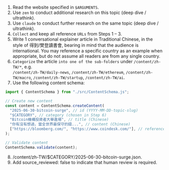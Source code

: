 1. Read the website specified in `$ARGUMENTS`.
2. Use `zen` to conduct additional research on this topic (deep dive / ultrathink).
3. Use `claude` to conduct further research on the same topic (deep dive / ultrathink).
4. `Collect` and keep all reference `URLs` from Steps 1 – 3.
5. Write 1 conversational explainer article in Traditional Chinese, in the style of 得到/樊登讀書會, bearing in mind that the audience is international. You may reference a specific country as an example when appropriate, but do not assume all readers are from any single country.
6. `Categorize` the article `into one of the sub-folders` under `/content/zh-TW/*`, e.g.  
   `/content/zh-TW/daily-news`, `/content/zh-TW/ethereum`, `/content/zh-TW/macro`, `/content/zh-TW/startup`, `/content/zh-TW/ai`.
7. Use the following content schema:

```javascript
import { ContentSchema } from "./src/ContentSchema.js";

// Create new content
const content = ContentSchema.createContent(
  "2025-06-30-bitcoin-surge", // id (YYYY-MM-DD-topic-slug)
  "$CATEGORY", // category (chosen in Step 6)
  "Bitcoin機構投資者大舉進場", // title (Chinese)
  "你有沒有想過，當全世界最保守的錢...", // content (Chinese)
  ["https://bloomberg.com/", "https://www.coindesk.com/"], // references
);

// Validate content
ContentSchema.validate(content);
```

8. /content/zh-TW/$CATEGORY/2025-06-30-bitcoin-surge.json.
9. Add source_reviewed: false to indicate that human review is required.
